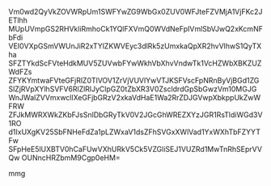 Vm0wd2QyVkZOVWRpUm1SWFYwZG9WbGx0ZUV0WFJteFZVMjA1VjFKc2JETlhh
MUpUVmpGS2RHVkliRmhoCk1YQlFXVmQ0WVdNeFpIVmlSbVJwQ2xKcmNFbFdi
VEI0VXpGSmVWUnJiR2xTYlZKWVEyc3dlRk5zUmxkaQpXR2hvVlhwS1QyTXha
SFZTYkdScFVteHdkMUV5ZUVwbFYwWkhVbXhvVndwTk1VcHZWbXBKZUZWdFZs
ZFYKYmtwaFVteGFjRlZ0TlVOV1ZrVjVUVlYwVTJKSFVscFpNRnByVjBGd1ZG
SlZjRVpXYlhSVFV6RlZlRlJyClpGZ0tZbXR3V0ZscldrdGpSbGwzVm10MGJG
WnJWalZVVmxwcllXeGFjbGRzV2xkaVdHaE1Wa2RrZDJGVwpXbkppUkZwWFRW
ZFJkMWRXWkZKbFJsSnlDbGRyTkV0V2JGcGhWREZXYzJGR1RsTldiWGd3V1RO
d1IxUXgKV25SbFNHeFdZa1pLZWxaV1dsZFhSVGxXWlVad1YxWXhTbFZYYTFw
SFpHeE5lUXBTV0hCaFUwVXhURkV5Ck5VZGliSEJ1VUZRd1MwTnRhSEprVVQw
OUNncHRZbmM9Cgp0eHM=

mmg